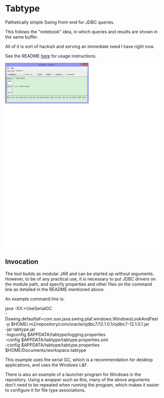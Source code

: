 # Tabtype

Pathetically simple Swing front-end for JDBC queries.

This follows the "notebook" idea, in which queries and results
are shown in the same buffer.

All of it is sort of hackish and serving an immediate need I have
right now.

See the README [here](src/main/resources) for usage instructions.

![screenshot](screenshot.png "Screenshot")

## Invocation

The tool builds as modular JAR and can be started up without arguments. However, to be of any practical use, it is necessary to put JDBC drivers on the module path, and specify properties and other files on the command line as detailed in the README mentioned above.

An example command line is:

  java -XX:+UseSerialGC \
    -Dswing.defaultlaf=com.sun.java.swing.plaf.windows.WindowsLookAndFeel \
    -p $HOME/.m2/repository/com/oracle/ojdbc7/12.1.0.1/ojdbc7-12.1.0.1.jar \
    -jar tabtype.jar \
    -logconfig $APPDATA/tabtype/logging.properties \
    -config $APPDATA/tabtype/tabtype.properties.xml \
    -config $APPDATA/tabtype/tabtype.properties \
    $HOME/Documents/workspace.tabtype

This example uses the serial GC, which is a recommendation for desktop applications, and uses the Windows L&F.

There is also an example of a launcher program for Windows in the repository. Using a wrapper such as this, many of the above arguments don't need to be repeated when running the program, which makes it easier to configure it for file type associations.
